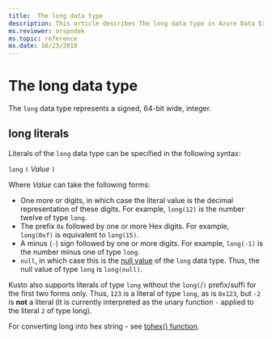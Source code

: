 ```yaml
---
title:  The long data type
description: This article describes The long data type in Azure Data Explorer.
ms.reviewer: orspodek
ms.topic: reference
ms.date: 10/23/2018
---
```

# The long data type

The `long` data type represents a signed, 64-bit wide, integer.

## long literals

Literals of the `long` data type can be specified in the following syntax:

`long` `(` *Value* `)`

Where *Value* can take the following forms:
* One more or digits, in which case the literal value is the decimal representation
  of these digits. For example, `long(12)` is the number twelve of type `long`.
* The prefix `0x` followed by one or more Hex digits. For example,
  `long(0xf)` is equivalent to `long(15)`.
* A minus (`-`) sign followed by one or more digits. For example, `long(-1)`
  is the number minus one of type `long`.
* `null`, in which case this is the [null value](null-values.md)
  of the `long` data type. Thus, the null value of type `long` is `long(null)`.

Kusto also supports literals of type `long` without the `long(`/`)` prefix/suffi
for the first two forms only. Thus, `123` is a literal of type `long`, as is
`0x123`, but `-2` is **not** a literal (it is currently interpreted as the unary
function `-` applied to the literal `2` of type long).
 
For converting long into hex string - see [tohex() function](../tohex-function.md).